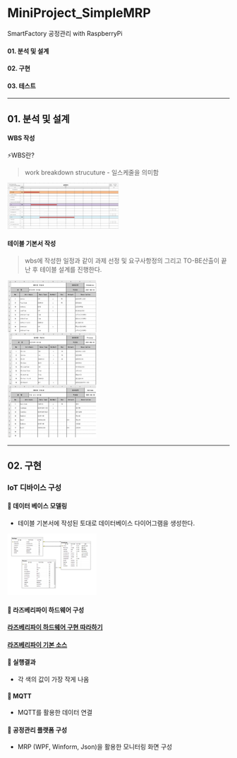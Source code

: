 # MiniProject_SimpleMRP
SmartFactory 공정관리 with RaspberryPi   
#### 01. 분석 및 설계    
#### 02. 구현   
#### 03. 테스트 
----------------------------------------   
## 01. 분석 및 설계   

#### WBS 작성    
⚡WBS란?   
>work breakdown strucuture - 일스케줄을 의미함   
<img src = "https://github.com/hyojin-park24/MiniProject_SimpleMRP/blob/main/images/mbs.jpg" width="50%" height="50%">

#### 테이블 기본서 작성 
>wbs에 작성한 일정과 같이 과제 선정 및 요구사항정의 그리고 TO-BE산출이 끝난 후 테이블 설계를 진행한다.   
<img src = "https://github.com/hyojin-park24/MiniProject_SimpleMRP/blob/main/images/table.jpg" width="40%" height="40%">   

---------------------------------------

## 02. 구현   

### IoT 디바이스 구성   
#### 🌌 데이터 베이스 모델링   
- 테이블 기본서에 작성된 토대로 데이터베이스 다이어그램을 생성한다.   
<img src = "https://github.com/hyojin-park24/MiniProject_SimpleMRP/blob/main/images/db1.png" width="40%" height="40%">   

#### 🌌 라즈베리파이 하드웨어 구성    
#### [라즈베리파이 하드웨어 구현 따라하기](https://github.com/hyojin-park24/MiniProject_SimpleMRP/blob/main/RaspberryPi/README.md)   
#### [라즈베리파이 기본 소스](https://github.com/hyojin-park24/MiniProject_SimpleMRP/tree/main/Raspberrypi%20code)   

#### 🌌 실행결과   
- 각 색의 값이 가장 작게 나옴   

#### 🌌 MQTT   
- MQTT를 활용한 데이터 연결   

#### 🌌 공정관리 플랫폼 구성   
- MRP (WPF, Winform, Json)을 활용한 모니터링 화면 구성   


